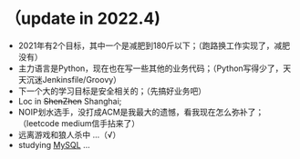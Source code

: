 # （update in 2022.4)

- 2021年有2个目标，其中一个是减肥到180斤以下；（跑路换工作实现了，减肥没有）
- 主力语言是Python，现在也在写一些其他的业务代码；（Python写得少了，天天沉迷Jenkinsfile/Groovy）
- 下一个大的学习目标是安全相关的；（先搞好业务吧）
- Loc in ~~ShenZhen~~ Shanghai;
- NOIP划水选手，没打成ACM是我最大的遗憾，看我现在怎么弥补了；（leetcode medium信手拈来了）
- 远离游戏和狼人杀中 ...（√）
- studying [MySQL](https://github.com/gou7ma7/blogs#14-db) ...
<!---
gou7ma7/gou7ma7 is a ✨ special ✨ repository because its `README.md` (this file) appears on your GitHub profile.
You can click the Preview link to take a look at your changes.
--->
